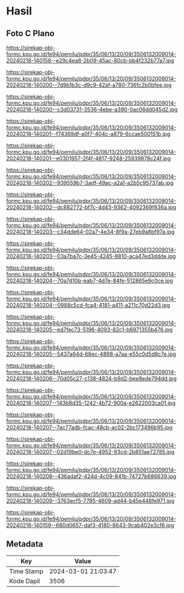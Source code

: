 # Hasil

## Foto C Plano

https://sirekap-obj-formc.kpu.go.id/fe94/pemilu/pdpr/35/06/13/20/09/3506132009014-20240218-140158--e29c4ea8-2b09-45ac-80cb-bb4f232b77a7.jpg

https://sirekap-obj-formc.kpu.go.id/fe94/pemilu/pdpr/35/06/13/20/09/3506132009014-20240218-140200--7d9b1b3c-d9c9-42af-a780-736fc2b0bfee.jpg

https://sirekap-obj-formc.kpu.go.id/fe94/pemilu/pdpr/35/06/13/20/09/3506132009014-20240218-140200--c3d03731-3536-4ebe-a390-0ac06dd045d2.jpg

https://sirekap-obj-formc.kpu.go.id/fe94/pemilu/pdpr/35/06/13/20/09/3506132009014-20240218-140201--f74369df-a0f7-404c-a879-6ccae500151b.jpg

https://sirekap-obj-formc.kpu.go.id/fe94/pemilu/pdpr/35/06/13/20/09/3506132009014-20240218-140201--e0301957-2f4f-4817-9248-25939878c24f.jpg

https://sirekap-obj-formc.kpu.go.id/fe94/pemilu/pdpr/35/06/13/20/09/3506132009014-20240218-140202--939559b7-3adf-49ac-a2a1-a2b5c95737ab.jpg

https://sirekap-obj-formc.kpu.go.id/fe94/pemilu/pdpr/35/06/13/20/09/3506132009014-20240218-140202--dc882772-bf7c-4d43-9362-4092369f836a.jpg

https://sirekap-obj-formc.kpu.go.id/fe94/pemilu/pdpr/35/06/13/20/09/3506132009014-20240218-140203--c34dde64-02a7-4e34-8f9a-27eb9a8bf97a.jpg

https://sirekap-obj-formc.kpu.go.id/fe94/pemilu/pdpr/35/06/13/20/09/3506132009014-20240218-140203--03a7ba7c-3e45-4245-8810-aca47ed3ddde.jpg

https://sirekap-obj-formc.kpu.go.id/fe94/pemilu/pdpr/35/06/13/20/09/3506132009014-20240218-140204--70a7d10b-eab7-4d7e-84fe-512865e9c0ce.jpg

https://sirekap-obj-formc.kpu.go.id/fe94/pemilu/pdpr/35/06/13/20/09/3506132009014-20240218-140204--0988c5cd-fca4-4181-a411-a211c70d22d3.jpg

https://sirekap-obj-formc.kpu.go.id/fe94/pemilu/pdpr/35/06/13/20/09/3506132009014-20240218-140205--ed7fec73-5196-4093-82c1-b6971355b476.jpg

https://sirekap-obj-formc.kpu.go.id/fe94/pemilu/pdpr/35/06/13/20/09/3506132009014-20240218-140205--5437a64d-68ec-4898-a7aa-e55c0d5d8c7e.jpg

https://sirekap-obj-formc.kpu.go.id/fe94/pemilu/pdpr/35/06/13/20/09/3506132009014-20240218-140206--70d05c27-c138-4824-b9d2-bee8ede794dd.jpg

https://sirekap-obj-formc.kpu.go.id/fe94/pemilu/pdpr/35/06/13/20/09/3506132009014-20240218-140207--143b8d35-1242-4b72-900a-e2622003ca01.jpg

https://sirekap-obj-formc.kpu.go.id/fe94/pemilu/pdpr/35/06/13/20/09/3506132009014-20240218-140207--7ac77adb-fcac-48cb-ac02-2bc173496b95.jpg

https://sirekap-obj-formc.kpu.go.id/fe94/pemilu/pdpr/35/06/13/20/09/3506132009014-20240218-140207--02d19be0-dc7e-4952-93cd-2b851ae72785.jpg

https://sirekap-obj-formc.kpu.go.id/fe94/pemilu/pdpr/35/06/13/20/09/3506132009014-20240218-140208--436adaf2-424d-4c09-841b-74727b686639.jpg

https://sirekap-obj-formc.kpu.go.id/fe94/pemilu/pdpr/35/06/13/20/09/3506132009014-20240218-140209--3763ecf5-7785-4609-ad44-b45e448fe971.jpg

https://sirekap-obj-formc.kpu.go.id/fe94/pemilu/pdpr/35/06/13/20/09/3506132009014-20240218-140159--680d0657-daf3-4180-8643-9cab402e3cf6.jpg


## Metadata

| Key        | Value               |
| ---------- | ------------------- |
| Time Stamp | 2024-03-01 21:03:47 |
| Kode Dapil | 3506                |



